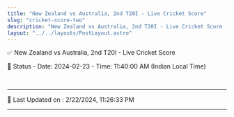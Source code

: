 ```yaml
---
title: "New Zealand vs Australia, 2nd T20I - Live Cricket Score"
slug: "cricket-score-two"
description: "New Zealand vs Australia, 2nd T20I - Live Cricket Score - Date: 2024-02-23 - Time: 11:40:00 AM (Indian Local Time)."
layout: "../../layouts/PostLayout.astro"
--- 
```


✅ New Zealand vs Australia, 2nd T20I - Live Cricket Score

📑 Status - Date: 2024-02-23 - Time: 11:40:00 AM (Indian Local Time)

<br />

***

📝 Last Updated on : 2/22/2024, 11:26:33 PM

***

